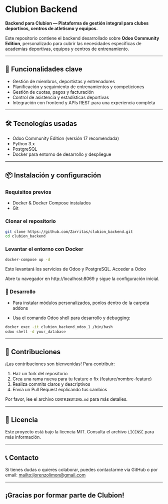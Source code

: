 # Clubion Backend

**Backend para Clubion — Plataforma de gestión integral para clubes deportivos, centros de atletismo y equipos.**

Este repositorio contiene el backend desarrollado sobre **Odoo Community Edition**, personalizado para cubrir las necesidades específicas de academias deportivas, equipos y centros de entrenamiento.

---

## 🚀 Funcionalidades clave

- Gestión de miembros, deportistas y entrenadores  
- Planificación y seguimiento de entrenamientos y competiciones  
- Gestión de cuotas, pagos y facturación  
- Control de asistencia y estadísticas deportivas  
- Integración con frontend y APIs REST para una experiencia completa  

---

## 🛠 Tecnologías usadas

- Odoo Community Edition (versión 17 recomendada)  
- Python 3.x  
- PostgreSQL  
- Docker para entorno de desarrollo y despliegue  

---

## 📦 Instalación y configuración

### Requisitos previos

- Docker & Docker Compose instalados  
- Git  

### Clonar el repositorio

```bash
git clone https://github.com/Zarritas/clubion_backend.git
cd clubion_backend
```

### Levantar el entorno con Docker

```bash
docker-compose up -d
```

Esto levantará los servicios de Odoo y PostgreSQL.
Acceder a Odoo

Abre tu navegador en http://localhost:8069 y sigue la configuración inicial.

### 🧪 Desarrollo

- Para instalar módulos personalizados, ponlos dentro de la carpeta addons

- Usa el comando Odoo shell para desarrollo y debugging:
```bash
docker exec -it clubion_backend_odoo_1 /bin/bash
odoo shell -d your_database
```
---

## 🤝 Contribuciones

¡Las contribuciones son bienvenidas! Para contribuir:

1. Haz un fork del repositorio
2. Crea una rama nueva para tu feature o fix (feature/nombre-feature)
3. Realiza commits claros y descriptivos
4. Envía un Pull Request explicando tus cambios

Por favor, lee el archivo `CONTRIBUTING.md` para más detalles.

---

## 📄 Licencia

Este proyecto está bajo la licencia MIT. Consulta el archivo `LICENSE` para más información.

---

## 📞 Contacto

Si tienes dudas o quieres colaborar, puedes contactarme vía GitHub o por email: <mailto:jlorenzolimon@gmail.com>

---

## ¡Gracias por formar parte de Clubion!

